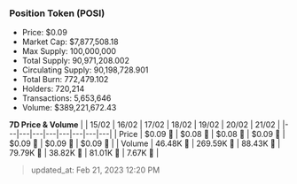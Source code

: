 
  ### Position Token (POSI)
  - Price: $0.09
  - Market Cap: $7,877,508.18
  - Max Supply: 100,000,000
  - Total Supply: 90,971,208.002
  - Circulating Supply: 90,198,728.901
  - Total Burn: 772,479.102
  - Holders: 720,214
  - Transactions: 5,653,646
  - Volume: $389,221,672.43

  **7D Price & Volume**
  | | 15&#x2F;02 | 16&#x2F;02 | 17&#x2F;02 | 18&#x2F;02 | 19&#x2F;02 | 20&#x2F;02 | 21&#x2F;02 |
  |---|---|---|---|---|---|---|---|
  | Price | $0.09 🚀 | $0.08 🔻 | $0.08 🚀 | $0.09 🚀 | $0.09 🔻 | $0.09 🚀 | $0.09 🔻 |
  | Volume | 46.48K 🚀 | 269.59K 🚀 | 88.43K 🔻 | 79.79K 🔻 | 38.82K 🔻 | 81.01K 🚀 | 7.67K 🔻 |

  > updated_at: Feb 21, 2023 12:20 PM
